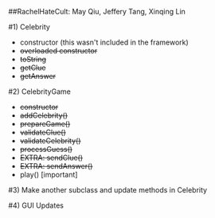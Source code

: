 ##RachelHateCult: May Qiu, Jeffery Tang, Xinqing Lin

#1) Celebrity
* constructor (this wasn't included in the framework)
* ~~overloaded constructor~~
* ~~toString~~
* ~~getClue~~
* ~~getAnswer~~

#2) CelebrityGame
* ~~constructor~~
* ~~addCelebrity()~~
* ~~prepareGame()~~
* ~~validateClue()~~
* ~~validateCelebrity()~~
* ~~processGuess()~~
* ~~EXTRA: sendClue()~~
* ~~EXTRA: sendAnswer()~~
* play() [important]

#3) Make another subclass and update methods in Celebrity

#4) GUI Updates
